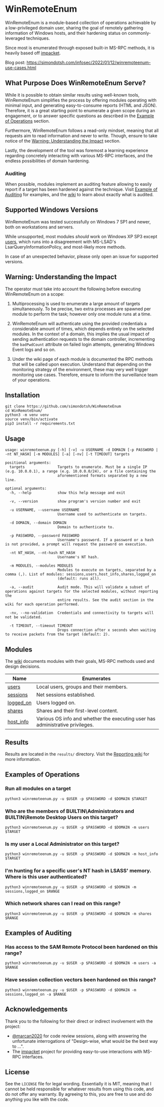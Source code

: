 # WinRemoteEnum
WinRemoteEnum is a module-based collection of operations achievable by a low-privileged domain user, sharing the goal of remotely gathering information of Windows hosts, and their hardening status on commonly-leveraged techniques.

Since most is enumerated through exposed built-in MS-RPC methods, it is heavily based off [impacket](https://github.com/SecureAuthCorp/impacket).

Blog post: <https://simondotsh.com/infosec/2022/01/12/winremoteenum-use-cases.html>

## What Purpose Does WinRemoteEnum Serve?
While it is possible to obtain similar results using well-known tools, WinRemoteEnum simplifies the process by offering modules operating with minimal input, and generating easy-to-consume reports (HTML and JSON). Therefore, it is a great starting point to enumerate a given scope during an engagement, or to answer specific questions as described in the [Example of Operations](#examples-of-operations) section.

Furthermore, WinRemoteEnum follows a read-only mindset, meaning that all requests aim to read information and never to write. Though, ensure to take notice of the [Warning: Understanding the Impact](#warning-understanding-the-Impact) section.

Lastly, the development of the tool was foremost a learning experience regarding concretely interacting with various MS-RPC interfaces, and the endless possibilities of domain hardening.

### Auditing
When possible, modules implement an auditing feature allowing to easily report if a target has been hardened against the technique. Visit [Example of Auditing](#examples-of-auditing) for examples, and the [wiki](https://github.com/simondotsh/WinRemoteEnum/wiki#audit) to learn about exactly what is audited.

## Supported Windows Versions
WinRemoteEnum was tested successfully on Windows 7 SP1 and newer, both on workstations and servers.

While unsupported, most modules _should_ work on Windows XP SP3 except [users](https://github.com/simondotsh/WinRemoteEnum/wiki/Module-users), which runs into a disagreement with MS-LSAD's LsarQueryInformationPolicy, and most-likely more methods.

In case of an unexpected behavior, please only open an issue for supported versions.

## Warning: Understanding the Impact
The operator must take into account the following before executing WinRemoteEnum on a scope:

1. Multiprocessing is used to enumerate a large amount of targets simultaneously. To be precise, two extra processes are spawned per module to perform the task; however only one module runs at a time.

2. WinRemoteEnum will authenticate using the provided credentials a considerable amount of times, which depends entirely on the selected modules. In the context of a domain, this implies the usual impact of sending authentication requests to the domain controller, incrementing the `badPwdCount` attribute on failed login attempts, generating Windows Event logs and so on.

3. Under the wiki page of each module is documented the RPC methods that will be called upon execution. Understand that depending on the monitoring strategy of the environment, these may very well trigger monitoring use cases. Therefore, ensure to inform the surveillance team of your operations.

## Installation
```
git clone https://github.com/simondotsh/WinRemoteEnum
cd WinRemoteEnum/
python3 -m venv venv
source venv/bin/activate
pip3 install -r requirements.txt
```

## Usage
```
usage: winremoteenum.py [-h] [-v] -u USERNAME -d DOMAIN [-p PASSWORD | -nt NT_HASH] [-m MODULES] [-a] [-nv] [-t TIMEOUT] targets

positional arguments:
  targets               Targets to enumerate. Must be a single IP (e.g. 10.0.0.1), a range (e.g. 10.0.0.0/24), or a file containing the
                        aforementioned formats separated by a new line.

optional arguments:
  -h, --help            show this help message and exit

  -v, --version         show program's version number and exit

  -u USERNAME, --username USERNAME
                        Username used to authenticate on targets.

  -d DOMAIN, --domain DOMAIN
                        Domain to authenticate to.

  -p PASSWORD, --password PASSWORD
                        Username's password. If a password or a hash is not provided, a prompt will request the password on execution.

  -nt NT_HASH, --nt-hash NT_HASH
                        Username's NT hash.

  -m MODULES, --modules MODULES
                        Modules to execute on targets, separated by a comma (,). List of modules: sessions,users,host_info,shares,logged_on
                        (default: runs all).

  -a, --audit           Audit mode. This will validate a subset of operations against targets for the selected modules, without reporting the
                        entire results. See the audit section in the wiki for each operation performed.

  -nv, --no-validation  Credentials and connectivity to targets will not be validated.

  -t TIMEOUT, --timeout TIMEOUT
                        Drops connection after x seconds when waiting to receive packets from the target (default: 2).
```

## Modules
The [wiki](https://github.com/simondotsh/WinRemoteEnum/wiki#modules) documents modules with their goals, MS-RPC methods used and design decisions.

| Name | Enumerates |
| ----------- | ----------- |
| [users](https://github.com/simondotsh/WinRemoteEnum/wiki/Module-users) | Local users, groups and their members. |
| [sessions](https://github.com/simondotsh/WinRemoteEnum/wiki/Module-sessions) | Net sessions established. |
| [logged_on](https://github.com/simondotsh/WinRemoteEnum/wiki/Module-logged_on) | Users logged on. |
| [shares](https://github.com/simondotsh/WinRemoteEnum/wiki/Module-shares) | Shares and their first-level content. |
| [host_info](https://github.com/simondotsh/WinRemoteEnum/wiki/Module-host_info) | Various OS info and whether the executing user has administrative privileges. |

## Results
Results are located in the `results/` directory. Visit the [Reporting wiki](https://github.com/simondotsh/WinRemoteEnum/wiki/Reporting) for more information.

## Examples of Operations
### Run all modules on a target
`python3 winremoteenum.py -u $USER -p $PASSWORD -d $DOMAIN $TARGET`

### Who are the members of BUILTIN\Administrators and BUILTIN\Remote Desktop Users on this target?
`python3 winremoteenum.py -u $USER -p $PASSWORD -d $DOMAIN -m users $TARGET`

### Is my user a Local Administrator on this target?
`python3 winremoteenum.py -u $USER -p $PASSWORD -d $DOMAIN -m host_info $TARGET`

### I'm hunting for a specific user's NT hash in LSASS' memory. Where is this user authenticated?
`python3 winremoteenum.py -u $USER -p $PASSWORD -d $DOMAIN -m sessions,logged_on $RANGE`

### Which network shares can I read on this range?
`python3 winremoteenum.py -u $USER -p $PASSWORD -d $DOMAIN -m shares $RANGE`

## Examples of Auditing
### Has access to the SAM Remote Protocol been hardened on this range?
`python3 winremoteenum.py -u $USER -p $PASSWORD -d $DOMAIN -m users -a $RANGE`

### Have session collection vectors been hardened on this range?
`python3 winremoteenum.py -u $USER -p $PASSWORD -d $DOMAIN -m sessions,logged_on -a $RANGE`

## Acknowledgements
Thank you to the following for their direct or indirect involvement with the project:

- [@marcan2020](https://twitter.com/marcan2020) for code review sessions, along with answering the unfortunate interrogations of "Design-wise, what would be the best way to ...".
- The [impacket](https://github.com/SecureAuthCorp/impacket) project for providing easy-to-use interactions with MS-RPC interfaces.

## License
See the `LICENSE` file for legal wording. Essentially it is MIT, meaning that I cannot be held responsible for whatever results from using this code, and do not offer any warranty. By agreeing to this, you are free to use and do anything you like with the code.
